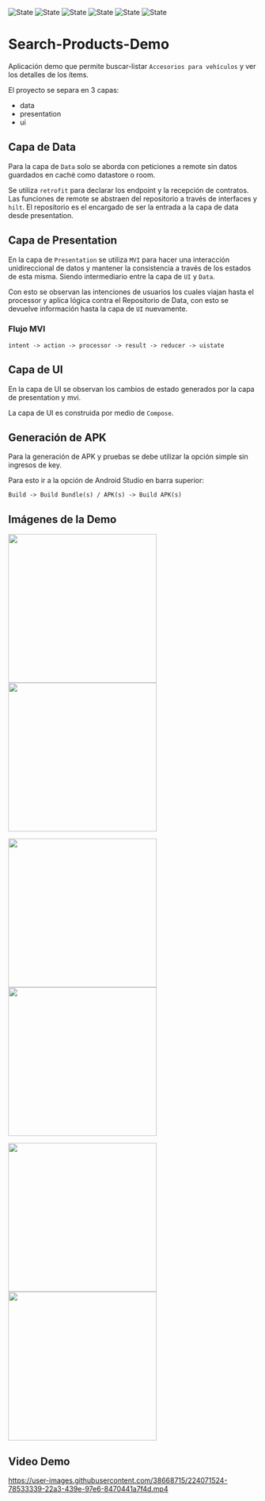 
![State](https://img.shields.io/badge/kotlin-v1.7.0-blueviolet)
![State](https://img.shields.io/badge/gradle-v7.5-blue)
![State](https://img.shields.io/badge/retrofit-v2.9.0-brightgreen)
![State](https://img.shields.io/badge/hilt-v2.44-brightgreen)
![State](https://img.shields.io/badge/compose-v1.3.3-brightgreen)
![State](https://img.shields.io/badge/mockk-v1.12.0-brightgreen)

# Search-Products-Demo

Aplicación demo que permite buscar-listar `Accesorios para vehículos` y ver los detalles de los ítems.

El proyecto se separa en 3 capas:

- data
- presentation
- ui

## Capa de Data

Para la capa de `Data` solo se aborda con peticiones a remote sin datos guardados en caché como datastore o room.


Se utiliza `retrofit` para declarar los endpoint y la recepción de contratos. Las funciones de remote se abstraen del repositorio a través de interfaces y `hilt`. El repositorio es el encargado de ser la entrada a la capa de data desde presentation.

## Capa de Presentation

En la capa de `Presentation` se utiliza `MVI` para hacer una interacción unidireccional de datos y mantener la consistencia a través de los estados de esta misma. Siendo intermediario entre la capa de `UI` y `Data`.

Con esto se observan las intenciones de usuarios los cuales viajan hasta el processor y aplica lógica contra el Repositorio de Data, con esto se devuelve información hasta la capa de `UI` nuevamente.

### Flujo MVI

```intent -> action -> processor -> result -> reducer -> uistate```

## Capa de UI

En la capa de UI se observan los cambios de estado generados por la capa de presentation y mvi.

La capa de UI es construida por medio de `Compose`.

## Generación de APK

Para la generación de APK y pruebas se debe utilizar la opción simple sin ingresos de key.

Para esto ir a la opción de Android Studio en barra superior:

```Build -> Build Bundle(s) / APK(s) -> Build APK(s)```

## Imágenes de la Demo
<img src="https://user-images.githubusercontent.com/38668715/224065290-07ca1806-167b-4e03-9cc9-f0c58e8ab4b7.png" width="300"> <img src="https://user-images.githubusercontent.com/38668715/224067040-bba5c96e-4c89-481d-a8bb-248a6749c1ea.png" width="300">

<img src="https://user-images.githubusercontent.com/38668715/224065295-d8bf3c37-e2ce-4a37-930f-5c979b2fa632.png" width="300"> <img src="https://user-images.githubusercontent.com/38668715/224065273-b4099119-77c3-4b21-90a1-a09a2179c03e.png" width="300">

<img src="https://user-images.githubusercontent.com/38668715/224065280-2902e60c-8c42-4d35-8e2e-3a8bf2024d55.png" width="300"> <img src="https://user-images.githubusercontent.com/38668715/224065283-c8a43928-debc-439b-ae1b-4ea16134fb37.png" width="300">

## Video Demo

https://user-images.githubusercontent.com/38668715/224071524-78533339-22a3-439e-97e6-8470441a7f4d.mp4






